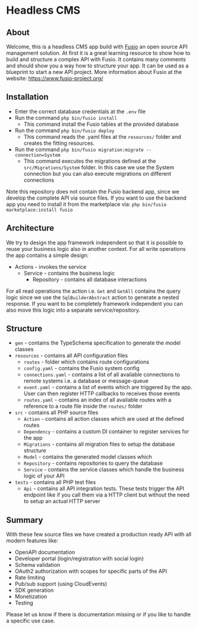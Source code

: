 
# Headless CMS

## About

Welcome, this is a headless CMS app build with [Fusio](https://github.com/apioo/fusio) an open source API management
solution. At first it is a great learning resource to show how to build and structure a complex API with Fusio. It
contains many comments and should show you a way how to structure your app. It can be used as a blueprint to start a new
API project. More information about Fusio at the website: https://www.fusio-project.org/

## Installation

* Enter the correct database credentials at the `.env` file
* Run the command `php bin/fusio install`
  * This command install the Fusio tables at the provided database
* Run the command `php bin/fusio deploy`
  * This command reads the .yaml files at the `resources/` folder and creates
    the fitting resources.
* Run the command `php bin/fusio migration:migrate --connection=System`
  * This command executes the migrations defined at the `src/Migrations/System` folder. In this case we use the System
    connection but you can also execute migrations on different connections 

Note this repository does not contain the Fusio backend app, since we develop the complete API via source files. If you
want to use the backend app you need to install it from the marketplace via: `php bin/fusio marketplace:install fusio`

## Architecture

We try to design the app framework independent so that it is possible to reuse your business logic also in another
context. For all write operations the app contains a simple design:

* Actions - invokes the service
  * Service - contains the business logic
    * Repository - contains all database interactions

For all read operations the action i.e. `Get` and `GetAll` contains the query logic since we use the 
`SqlBuilderAbstract` action to generate a nested response. If you want to be completely framework independent you can
also move this logic into a separate service/repository.

## Structure

* `gen` - contains the TypeSchema specification to generate the model classes
* `resources` - contains all API configuration files
  * `routes` - folder which contains route configurations
  * `config.yaml` - contains the Fusio system config
  * `connections.yaml` - contains a list of all available connections to remote systems i.e. a database or message-queue
  * `event.yaml` - contains a list of events which are triggered by the app. User can then register HTTP callbacks to receives those events
  * `routes.yaml` - contains an index of all available routes with a reference to a route file inside the `routes/` folder
* `src` - contains all PHP source files
  * `Action` - contains all action classes which are used at the defined routes
  * `Dependency` - contains a custom DI container to register services for the app
  * `Migrations` - contains all migration files to setup the database structure
  * `Model` - contains the generated model classes which
  * `Repository` - contains repositories to query the database
  * `Service` - contains the service classes which handle the business logic of your API
* `tests` - contains all PHP test files
  * `Api` - contains all API integration tests. These tests trigger the API endpoint like if you call them via a HTTP client but without the need to setup an actual HTTP server

## Summary

With these few source files we have created a production ready API with all modern features like:

* OpenAPI documentation
* Developer portal (login/registration with social login)
* Schema validation
* OAuth2 authorization with scopes for specific parts of the API
* Rate limiting
* Pub/sub support (using CloudEvents)
* SDK generation
* Monetization
* Testing

Please let us know if there is documentation missing or if you like to handle a specific use case.
